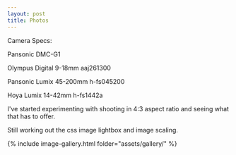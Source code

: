 ```yaml
---
layout: post
title: Photos
---
```

Camera Specs: 

Pansonic DMC-G1

Olympus Digital 9-18mm aaj261300

Pansonic Lumix 45-200mm h-fs045200

Hoya Lumix 14-42mm h-fs1442a

I've started experimenting with shooting in 4:3 aspect ratio and seeing what that has to offer.

Still working out the css image lightbox and image scaling.

{% include image-gallery.html folder="assets/gallery/" %}
